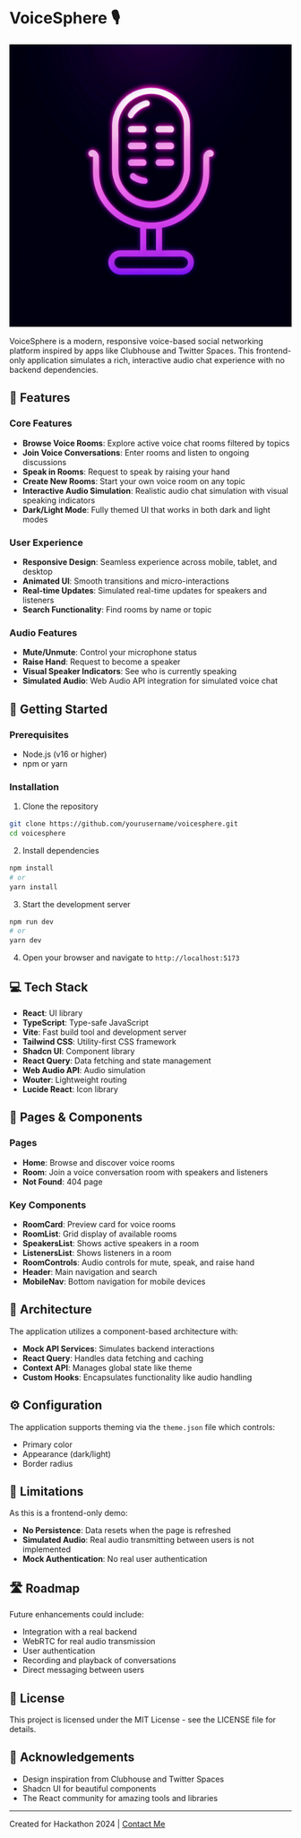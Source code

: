 # VoiceSphere 🎙️

![VoiceSphere Banner](generated-icon.png)

VoiceSphere is a modern, responsive voice-based social networking platform inspired by apps like Clubhouse and Twitter Spaces. This frontend-only application simulates a rich, interactive audio chat experience with no backend dependencies.

## 🌟 Features

### Core Features
- **Browse Voice Rooms**: Explore active voice chat rooms filtered by topics
- **Join Voice Conversations**: Enter rooms and listen to ongoing discussions
- **Speak in Rooms**: Request to speak by raising your hand
- **Create New Rooms**: Start your own voice room on any topic
- **Interactive Audio Simulation**: Realistic audio chat simulation with visual speaking indicators
- **Dark/Light Mode**: Fully themed UI that works in both dark and light modes

### User Experience
- **Responsive Design**: Seamless experience across mobile, tablet, and desktop
- **Animated UI**: Smooth transitions and micro-interactions
- **Real-time Updates**: Simulated real-time updates for speakers and listeners
- **Search Functionality**: Find rooms by name or topic

### Audio Features
- **Mute/Unmute**: Control your microphone status
- **Raise Hand**: Request to become a speaker
- **Visual Speaker Indicators**: See who is currently speaking
- **Simulated Audio**: Web Audio API integration for simulated voice chat

## 🚀 Getting Started

### Prerequisites
- Node.js (v16 or higher)
- npm or yarn

### Installation

1. Clone the repository
```bash
git clone https://github.com/yourusername/voicesphere.git
cd voicesphere
```

2. Install dependencies
```bash
npm install
# or
yarn install
```

3. Start the development server
```bash
npm run dev
# or
yarn dev
```

4. Open your browser and navigate to `http://localhost:5173`

## 💻 Tech Stack

- **React**: UI library
- **TypeScript**: Type-safe JavaScript
- **Vite**: Fast build tool and development server
- **Tailwind CSS**: Utility-first CSS framework
- **Shadcn UI**: Component library
- **React Query**: Data fetching and state management
- **Web Audio API**: Audio simulation
- **Wouter**: Lightweight routing
- **Lucide React**: Icon library

## 📱 Pages & Components

### Pages
- **Home**: Browse and discover voice rooms
- **Room**: Join a voice conversation room with speakers and listeners
- **Not Found**: 404 page

### Key Components
- **RoomCard**: Preview card for voice rooms
- **RoomList**: Grid display of available rooms
- **SpeakersList**: Shows active speakers in a room
- **ListenersList**: Shows listeners in a room
- **RoomControls**: Audio controls for mute, speak, and raise hand
- **Header**: Main navigation and search
- **MobileNav**: Bottom navigation for mobile devices

## 🧠 Architecture

The application utilizes a component-based architecture with:

- **Mock API Services**: Simulates backend interactions
- **React Query**: Handles data fetching and caching
- **Context API**: Manages global state like theme
- **Custom Hooks**: Encapsulates functionality like audio handling

## ⚙️ Configuration

The application supports theming via the `theme.json` file which controls:
- Primary color
- Appearance (dark/light)
- Border radius

## 🎯 Limitations

As this is a frontend-only demo:

- **No Persistence**: Data resets when the page is refreshed
- **Simulated Audio**: Real audio transmitting between users is not implemented
- **Mock Authentication**: No real user authentication

## 🛣️ Roadmap

Future enhancements could include:
- Integration with a real backend
- WebRTC for real audio transmission
- User authentication
- Recording and playback of conversations
- Direct messaging between users

## 📄 License

This project is licensed under the MIT License - see the LICENSE file for details.

## 🙏 Acknowledgements

- Design inspiration from Clubhouse and Twitter Spaces
- Shadcn UI for beautiful components
- The React community for amazing tools and libraries

---

Created for Hackathon 2024 | [Contact Me](mailto:your-email@example.com)
